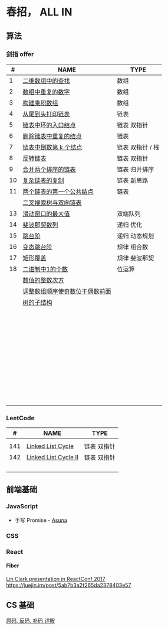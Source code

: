 # 春招， ALL IN

## 算法

### 剑指 offer

| #    | NAME                                                         | TYPE             |
| ---- | ------------------------------------------------------------ | ---------------- |
| 1    | [ 二维数组中的查找](https://www.nowcoder.com/practice/abc3fe2ce8e146608e868a70efebf62e?tpId=13&tqId=11154&tPage=1&rp=1&ru=/ta/coding-interviews&qru=/ta/coding-interviews/question-ranking) | 数组             |
| 2    | [ 数组中重复的数字](https://www.nowcoder.com/practice/623a5ac0ea5b4e5f95552655361ae0a8?tpId=13&tqId=11203&tPage=1&rp=1&ru=/ta/coding-interviews&qru=/ta/coding-interviews/question-ranking) | 数组             |
| 3    | [ 构建乘积数组](https://www.nowcoder.com/practice/94a4d381a68b47b7a8bed86f2975db46?tpId=13&tqId=11204&tPage=1&rp=1&ru=/ta/coding-interviews&qru=/ta/coding-interviews/question-ranking) | 数组             |
| 4    | [ 从尾到头打印链表](https://www.nowcoder.com/practice/d0267f7f55b3412ba93bd35cfa8e8035?tpId=13&tqId=11156&tPage=1&rp=1&ru=/ta/coding-interviews&qru=/ta/coding-interviews/question-ranking) | 链表             |
| 5    | [ 链表中环的入口结点](https://www.nowcoder.com/practice/253d2c59ec3e4bc68da16833f79a38e4?tpId=13&tqId=11208&tPage=1&rp=1&ru=/ta/coding-interviews&qru=/ta/coding-interviews/question-ranking) | 链表 双指针      |
| 6    | [ 删除链表中重复的结点](https://www.nowcoder.com/practice/fc533c45b73a41b0b44ccba763f866ef?tpId=13&tqId=11209&tPage=1&rp=1&ru=/ta/coding-interviews&qru=/ta/coding-interviews/question-ranking) | 链表             |
| 7    | [ 链表中倒数第 k 个结点](https://www.nowcoder.com/practice/529d3ae5a407492994ad2a246518148a?tpId=13&tqId=11167&tPage=1&rp=1&ru=/ta/coding-interviews&qru=/ta/coding-interviews/question-ranking) | 链表 双指针 / 栈 |
| 8    | [ 反转链表](https://www.nowcoder.com/practice/75e878df47f24fdc9dc3e400ec6058ca?tpId=13&tqId=11168&tPage=1&rp=1&ru=/ta/coding-interviews&qru=/ta/coding-interviews/question-ranking) | 链表 双指针      |
| 9    | [ 合并两个排序的链表](https://www.nowcoder.com/practice/d8b6b4358f774294a89de2a6ac4d9337?tpId=13&tqId=11169&tPage=1&rp=1&ru=/ta/coding-interviews&qru=/ta/coding-interviews/question-ranking) | 链表 归并排序    |
| 10   | [ 复杂链表的复制](https://www.nowcoder.com/practice/f836b2c43afc4b35ad6adc41ec941dba?tpId=13&tqId=11178&tPage=1&rp=1&ru=/ta/coding-interviews&qru=/ta/coding-interviews/question-ranking) | 链表 新思路      |
| 11   | [ 两个链表的第一个公共结点](https://www.nowcoder.com/practice/6ab1d9a29e88450685099d45c9e31e46?tpId=13&tqId=11189&tPage=1&rp=1&ru=/ta/coding-interviews&qru=/ta/coding-interviews/question-ranking) | 链表             |
|      | [ 二叉搜索树与双向链表](https://www.nowcoder.com/practice/947f6eb80d944a84850b0538bf0ec3a5?tpId=13&tqId=11179&tPage=1&rp=1&ru=/ta/coding-interviews&qru=/ta/coding-interviews/question-ranking) |                  |
| 13   | [ 滑动窗口的最大值](https://www.nowcoder.com/practice/1624bc35a45c42c0bc17d17fa0cba788?tpId=13&tqId=11217&tPage=1&rp=1&ru=/ta/coding-interviews&qru=/ta/coding-interviews/question-ranking) | 双端队列         |
| 14   | [ 斐波那契数列](https://www.nowcoder.com/practice/c6c7742f5ba7442aada113136ddea0c3?tpId=13&tqId=11160&tPage=1&rp=1&ru=/ta/coding-interviews&qru=/ta/coding-interviews/question-ranking) | 递归 优化        |
| 15   | [ 跳台阶](https://www.nowcoder.com/practice/8c82a5b80378478f9484d87d1c5f12a4?tpId=13&tqId=11161&tPage=1&rp=1&ru=/ta/coding-interviews&qru=/ta/coding-interviews/question-ranking) | 递归 动态规划    |
| 16   | [ 变态跳台阶](https://www.nowcoder.com/practice/22243d016f6b47f2a6928b4313c85387?tpId=13&tqId=11162&tPage=1&rp=1&ru=/ta/coding-interviews&qru=/ta/coding-interviews/question-ranking) | 规律 组合数      |
| 17   | [ 矩形覆盖](https://www.nowcoder.com/practice/72a5a919508a4251859fb2cfb987a0e6?tpId=13&tqId=11163&tPage=1&rp=1&ru=/ta/coding-interviews&qru=/ta/coding-interviews/question-ranking) | 规律 斐波那契    |
| 18   | [ 二进制中1的个数](https://www.nowcoder.com/practice/8ee967e43c2c4ec193b040ea7fbb10b8?tpId=13&tqId=11164&tPage=1&rp=1&ru=/ta/coding-interviews&qru=/ta/coding-interviews/question-ranking) | 位运算           |
|      | [ 数值的整数次方](https://www.nowcoder.com/practice/1a834e5e3e1a4b7ba251417554e07c00?tpId=13&tqId=11165&tPage=1&rp=1&ru=/ta/coding-interviews&qru=/ta/coding-interviews/question-ranking) |                  |
|      | [ 调整数组顺序使奇数位于偶数前面](https://www.nowcoder.com/practice/beb5aa231adc45b2a5dcc5b62c93f593?tpId=13&tqId=11166&tPage=1&rp=1&ru=/ta/coding-interviews&qru=/ta/coding-interviews/question-ranking) |                  |
|      | [ 树的子结构](https://www.nowcoder.com/practice/6e196c44c7004d15b1610b9afca8bd88?tpId=13&tqId=11170&tPage=1&rp=1&ru=/ta/coding-interviews&qru=/ta/coding-interviews/question-ranking) |                  |
|      |                                                              |                  |
|      |                                                              |                  |
|      |                                                              |                  |
|      |                                                              |                  |
|      |                                                              |                  |
|      |                                                              |                  |
|      |                                                              |                  |
|      |                                                              |                  |
|      |                                                              |                  |
|      |                                                              |                  |
|      |                                                              |                  |
|      |                                                              |                  |
|      |                                                              |                  |
|      |                                                              |                  |
|      |                                                              |                  |
|      |                                                              |                  |
|      |                                                              |                  |
|      |                                                              |                  |
|      |                                                              |                  |
|      |                                                              |                  |
|      |                                                              |                  |
|      |                                                              |                  |
|      |                                                              |                  |
|      |                                                              |                  |
|      |                                                              |                  |
|      |                                                              |                  |
|      |                                                              |                  |
|      |                                                              |                  |
|      |                                                              |                  |
|      |                                                              |                  |
|      |                                                              |                  |
|      |                                                              |                  |
|      |                                                              |                  |
|      |                                                              |                  |
|      |                                                              |                  |
|      |                                                              |                  |
|      |                                                              |                  |
|      |                                                              |                  |
|      |                                                              |                  |
|      |                                                              |                  |
|      |                                                              |                  |
|      |                                                              |                  |
|      |                                                              |                  |
|      |                                                              |                  |

### LeetCode

| #   | NAME                                                                           | TYPE        |
| --- | ------------------------------------------------------------------------------ | ----------- |
|     |                                                                                |             |
| 141 | [Linked List Cycle](https://leetcode-cn.com/problems/linked-list-cycle/)       | 链表 双指针 |
| 142 | [Linked List Cycle II](https://leetcode-cn.com/problems/linked-list-cycle-ii/) | 链表 双指针 |
|     |                                                                                |             |
|     |                                                                                |             |
|     |                                                                                |             |
|     |                                                                                |             |

## 前端基础

### JavaScript

- 手写 Promise - [Asuna](https://github.com/HytonightYX/Asuna)



### CSS



### React



#### Fiber

[Lin Clark presentation in ReactConf 2017](https://www.youtube.com/watch?v=ZCuYPiUIONs)
https://juejin.im/post/5ab7b3a2f265da2378403e57



## CS 基础

[原码, 反码, 补码 详解](https://www.cnblogs.com/zhangziqiu/archive/2011/03/30/ComputerCode.html)